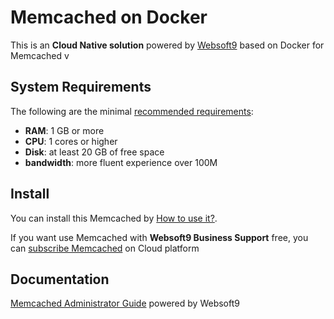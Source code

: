 # Memcached on Docker  

This is an **Cloud Native solution** powered by [Websoft9](https://www.websoft9.com) based on Docker for Memcached v

## System Requirements

The following are the minimal [recommended requirements](https://github.com/memcached/memcached/wiki/Install):

* **RAM**: 1 GB or more
* **CPU**: 1 cores or higher
* **Disk**: at least 20 GB of free space
* **bandwidth**: more fluent experience over 100M  

## Install

You can install this Memcached by [How to use it?](https://github.com/Websoft9/docker-library#how-to-use-it).   

If you want use Memcached with **Websoft9 Business Support** free, you can [subscribe Memcached](https://www.websoft9.com/apps) on Cloud platform

## Documentation

[Memcached Administrator Guide](https://support.websoft9.com/docs/memcached) powered by Websoft9
